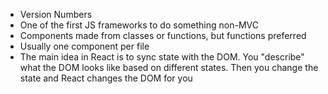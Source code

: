 - Version Numbers
- One of the first JS frameworks to do something non-MVC
- Components made from classes or functions, but functions preferred
- Usually one component per file
- The main idea in React is to sync state with the DOM. You "describe" what the DOM looks like based on different states. Then you change the state and React changes the DOM for you
